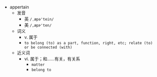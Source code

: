 - appertain
  - 发音
    - 英 `/ˌæpə'tein/`
    - 美 `/,æpɚ'ten/`
  - 词义
    - v. 属于
    - `to belong (to) as a part, function, right, etc; relate (to) or be connected (with) `
  - 近义词
    - vi. 属于；和……有关，有关系
      - `matter`
      - `belong to`
